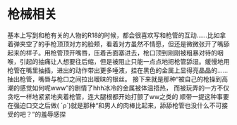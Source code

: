 # 枪械相关

​	基本上写到和枪有关的人物的R18的时候，都会很喜欢写和枪管的互动……比如拿着弹夹空了的手枪顶顶对方的脸颊，看着对方虽然不情愿，但还是微微张开了嘴舔起来的样子。用枪管顶开嘴唇，压着舌面塞进去，枪口顶到刚刚被粗暴对待的咽喉，引起的抽痛让人想要往后缩，但是被阻止只能一点点地把枪管舔湿。
​	缓慢地用枪管在嘴里抽插，进出的动作带出更多唾液，挂在黑色的金属上显得亮晶晶的……抽出枪管，嘴唇与枪口之间拉出暧昧的银丝。
接下来就是那种“被自己的枪操到高潮的感觉如何呢www”的剧情了hhh冰冷的金属被体温捂热，	而被玩弄的一方不仅贪吃一样地紧紧地夹着枪管，连大腿根都开始打颤了ww之类的
顺带一提这种事要在强迫口交之后做( ´ρ`)就是那种“和男人的肉棒比起来，舔舔枪管也没什么不可接受的吧？”的羞辱感捏